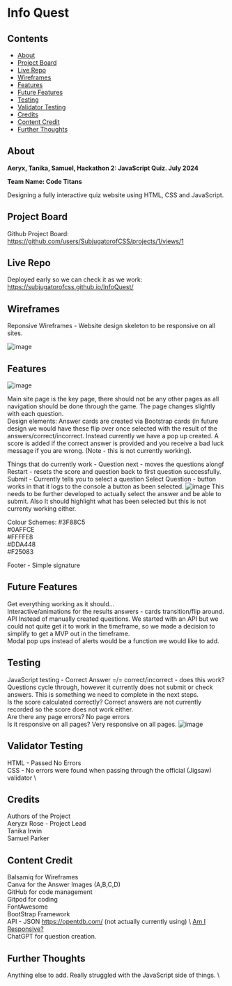 # Info Quest

## Contents
- [About](#about)
- [Project Board](#Project-Board)
- [Live Repo](#Live-Repo)
- [Wireframes](#Wireframes)
- [Features](#Features)
- [Future Features](#Future-Features)
- [Testing](#Testing)
- [Validator Testing](#Validator-Testing)
- [Credits](#Credits)
- [Content Credit](#Content-Credit)
- [Further Thoughts](#Further-Thoughts)

## About

**Aeryx, Tanika, Samuel, Hackathon 2: JavaScript Quiz. July 2024**

**Team Name: Code Titans**

Designing a fully interactive quiz website using HTML, CSS and JavaScript.

## Project Board
Github Project Board: https://github.com/users/SubjugatorofCSS/projects/1/views/1

## Live Repo
Deployed early so we can check it as we work: https://subjugatorofcss.github.io/InfoQuest/

## Wireframes 

Reponsive Wireframes - Website design skeleton to be responsive on all sites.

![image](https://github.com/SubjugatorofCSS/InfoQuest/blob/main/Media/Basic%20layout%20(responsive).png)

## Features

![image](https://github.com/SubjugatorofCSS/InfoQuest/assets/169777591/04f6ee93-d039-4a03-aed2-722ec6097cc4)

Main site page is the key page, there should not be any other pages as all navigation should be done through the game. The page changes slightly with each question. \
Design elements:
Answer cards are created via Bootstrap cards (in future design we would have these flip over once selected with the result of the answers/correct/incorrect. Instead currently we have a pop up created. A score is added if the correct answer is provided and you receive a bad luck message if you are wrong. (Note - this is not currently working).

Things that do currently work - 
Question next - moves the questions alongf
Restart - resets the score and question back to first question successfully. 
Submit - Currently tells you to select a question
Select Question - button works in that it logs to the console a button as been selected. 
![image](https://github.com/SubjugatorofCSS/InfoQuest/assets/169777591/d6262f56-c699-4730-819d-06888d9e88c3)
This needs to be further developed to actually select the answer and be able to submit. Also It should highlight what has been selected but this is not currenty working either. 

Colour Schemes:
#3F88C5\
#0AFFCE\
#FFFFE8\
#DDA448\
#F25083

Footer - Simple signature

## Future Features
Get everything working as it should... \
Interactive/animations for the results answers - cards transition/flip around. \
API Instead of manually created questions. We started with an API but we could not quite get it to work in the timeframe, so we made a decision to simplify to get a MVP out in the timeframe. \
Modal pop ups instead of alerts would be a function we would like to add. 

## Testing
JavaScript testing - Correct Answer =/= correct/incorrect - does this work? Questions cycle through, however it currently does not submit or check answers. This is something we need to complete in the next steps. \
Is the score calculated correctly? Correct answers are not currently recorded so the score does not work either. \
Are there any page errors? No page errors \
Is it responsive on all pages? Very responsive on all pages. 
![image](https://github.com/SubjugatorofCSS/InfoQuest/assets/169777591/0b867783-456d-4195-b533-168b705e123f)


## Validator Testing
HTML - Passed No Errors\
CSS - No errors were found when passing through the official (Jigsaw) validator \

## Credits
Authors of the Project\
Aeryzx Rose - Project Lead\
Tanika Irwin\
Samuel Parker

## Content Credit
Balsamiq for Wireframes\
Canva for the Answer Images (A,B,C,D)\
GitHub for code management\
Gitpod for coding\
FontAwesome\
BootStrap Framework\
API - JSON https://opentdb.com/ (not actually currently using) \ 
[Am I Responsive?](https://ui.dev/amiresponsive?url=https%3A%2F%2Fbytes.dev) \
ChatGPT for question creation.


## Further Thoughts
Anything else to add.
Really struggled with the JavaScript side of things. \

### 
